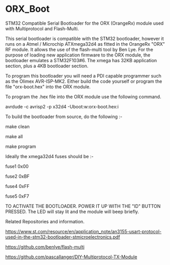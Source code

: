 # ORX_Boot
STM32 Compatible Serial Bootloader for the ORX (OrangeRx) module used with Multiprotocol and Flash-Multi.

This serial bootloader is compatible with the STM32 bootloader, however it runs on a Atmel / Microchip
ATXmega32d4 as fitted in the OrangeRx "ORX" RF module.
It allows the use of the flash-multi tool by Ben Lye.
For the purpose of loading new application firmware to the ORX module, the bootloader emulates a STM32F103#6.
The xmega has 32KB application section, plus a 4KB bootloader section.

To program this bootloader you will need a PDI capable programmer such as the Olimex AVR-ISP-MK2.
Either build the code yourself or program the file "orx-boot.hex" into the ORX module.

To program the .hex file into the ORX module use the following command.

avrdude -c avrisp2 -p x32d4 -Uboot:w:orx-boot.hex:i

To build the bootloader from source, do the following :-

make clean

make all

make program


Ideally the xmega32d4 fuses should be :-

fuse1 0x00

fuse2 0xBF

fuse4 0xFF

fuse5 0xF7

TO ACTIVATE THE BOOTLOADER. POWER IT UP WITH THE "ID" BUTTON PRESSED.
The LED will stay lit and the module will beep briefly.

Related Repositories and information.

https://www.st.com/resource/en/application_note/an3155-usart-protocol-used-in-the-stm32-bootloader-stmicroelectronics.pdf

https://github.com/benlye/flash-multi

https://github.com/pascallanger/DIY-Multiprotocol-TX-Module
